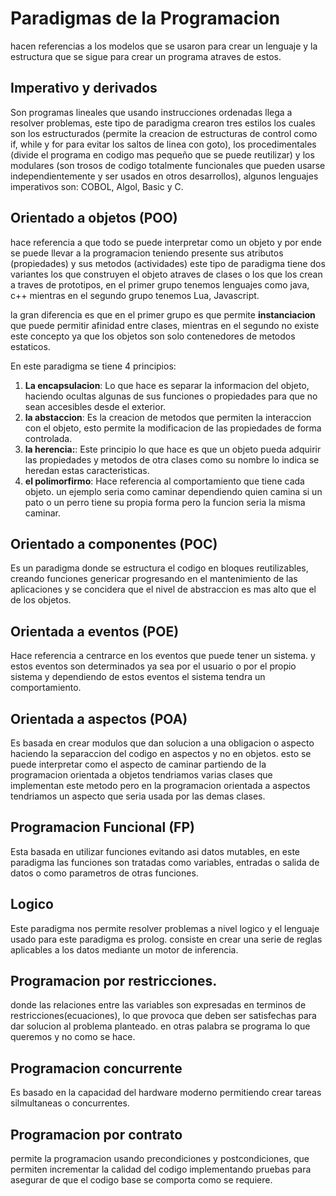# Paradigmas de la Programacion

hacen referencias a los modelos que se usaron para crear un lenguaje y la estructura que se sigue para crear un programa atraves de estos.

## Imperativo y derivados

Son programas lineales que usando instrucciones ordenadas llega a resolver problemas, este tipo de paradigma crearon tres estilos los cuales son los estructurados (permite la creacion de estructuras de control como if, while y for para evitar los saltos de linea con goto), los procedimentales (divide el programa en codigo mas pequeño que se puede reutilizar) y los modulares (son trosos de codigo totalmente funcionales que pueden usarse independientemente y ser usados en otros desarrollos), algunos lenguajes imperativos son: COBOL, Algol, Basic y C.

## Orientado a objetos (POO)

hace referencia a que todo se puede interpretar como un objeto y por ende se puede llevar a la programacion teniendo presente sus atributos (propiedades) y sus metodos (actividades) este tipo de paradigma tiene dos variantes los que construyen el objeto atraves de clases o los que los crean a traves de prototipos, en el primer grupo tenemos lenguajes como java, c++ mientras en el segundo grupo tenemos Lua, Javascript.

la gran diferencia es que en el primer grupo es que permite **instanciacion** que puede permitir afinidad entre clases, mientras en el segundo no existe este concepto ya que los objetos son solo contenedores de metodos estaticos.

En este paradigma se tiene 4 principios:

1. **La encapsulacion**: Lo que hace es separar la informacion del objeto, haciendo ocultas algunas de sus funciones o propiedades para que no sean accesibles desde el exterior.
2. **la abstaccion**: Es la creacion de metodos que permiten la interaccion con el objeto, esto permite la modificacion de las propiedades de forma controlada.
3. **la herencia:**: Este principio lo que hace es que un objeto pueda adquirir las propiedades y metodos de otra clases como su nombre lo indica se heredan estas caracteristicas.
4. **el polimorfirmo**: Hace referencia al comportamiento que tiene cada objeto. un ejemplo seria como caminar dependiendo quien camina si un pato o un perro tiene su propia forma pero la funcion seria la misma caminar.

##  Orientado a componentes (POC)

Es un paradigma donde se estructura el codigo en bloques reutilizables, creando funciones genericar progresando en el mantenimiento de las aplicaciones y se concidera que el nivel de abstraccion es mas alto que el de los objetos.

## Orientada a eventos (POE)

Hace referencia a centrarce en los eventos que puede tener un sistema. y estos eventos son determinados ya sea por el usuario o por el propio sistema y dependiendo de estos eventos el sistema tendra un comportamiento.

## Orientada a aspectos (POA)

Es basada en crear modulos que dan solucion a una obligacion o aspecto haciendo la separaccion del codigo en aspectos y no en objetos. esto se puede interpretar como el aspecto de caminar partiendo de la programacion orientada a objetos tendriamos varias clases que implementan este metodo pero en la programacion orientada a aspectos tendriamos un aspecto que seria usada por las demas clases.

## Programacion Funcional (FP)

Esta basada en utilizar funciones evitando asi datos mutables, en este paradigma las funciones son tratadas como variables, entradas o salida de datos o como parametros de otras funciones.

## Logico

Este paradigma nos permite resolver problemas a nivel logico y el lenguaje usado para este paradigma es prolog. consiste en crear una serie de reglas aplicables a los datos mediante un motor de inferencia.

## Programacion por restricciones.

donde las relaciones entre las variables son expresadas en terminos de restricciones(ecuaciones), lo que provoca que deben ser satisfechas para dar solucion al problema planteado. en otras palabra se programa lo que queremos y no como se hace.

## Programacion concurrente

Es basado en la capacidad del hardware moderno permitiendo crear tareas silmultaneas o concurrentes.

## Programacion por contrato

permite la programacion usando precondiciones y postcondiciones, que permiten incrementar la calidad del codigo implementando pruebas para asegurar de que el codigo base se comporta como se requiere.